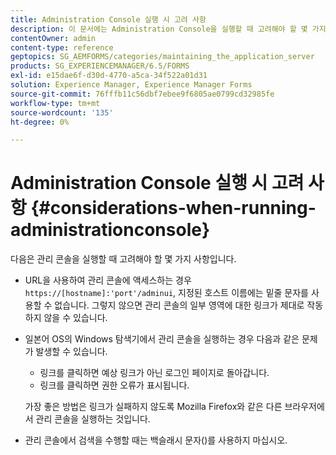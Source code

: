 ```yaml
---
title: Administration Console 실행 시 고려 사항
description: 이 문서에는 Administration Console을 실행할 때 고려해야 할 몇 가지 사항이 나와 있습니다.
contentOwner: admin
content-type: reference
geptopics: SG_AEMFORMS/categories/maintaining_the_application_server
products: SG_EXPERIENCEMANAGER/6.5/FORMS
exl-id: e15dae6f-d30d-4770-a5ca-34f522a01d31
solution: Experience Manager, Experience Manager Forms
source-git-commit: 76fffb11c56dbf7ebee9f6805ae0799cd32985fe
workflow-type: tm+mt
source-wordcount: '135'
ht-degree: 0%

---
```


# Administration Console 실행 시 고려 사항 {#considerations-when-running-administrationconsole}

다음은 관리 콘솔을 실행할 때 고려해야 할 몇 가지 사항입니다.

* URL을 사용하여 관리 콘솔에 액세스하는 경우 `https://[hostname]:'port'/adminui`, 지정된 호스트 이름에는 밑줄 문자를 사용할 수 없습니다. 그렇지 않으면 관리 콘솔의 일부 영역에 대한 링크가 제대로 작동하지 않을 수 있습니다.
* 일본어 OS의 Windows 탐색기에서 관리 콘솔을 실행하는 경우 다음과 같은 문제가 발생할 수 있습니다.

   * 링크를 클릭하면 예상 링크가 아닌 로그인 페이지로 돌아갑니다.
   * 링크를 클릭하면 권한 오류가 표시됩니다.

  가장 좋은 방법은 링크가 실패하지 않도록 Mozilla Firefox와 같은 다른 브라우저에서 관리 콘솔을 실행하는 것입니다.

* 관리 콘솔에서 검색을 수행할 때는 백슬래시 문자()를 사용하지 마십시오.
